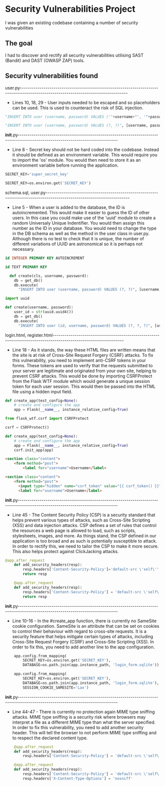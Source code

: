 # Security Vulnerabilities Project

I was given an existing codebase containing a number of security vulnerabilities

## The goal

I had to discover and rectify all security vulnerabilities utilising SAST (Bandit) and DAST (OWASP ZAP) tools.

## Security vulnerabilities found

user.py------------------------------------------------------------------------------------------------------------------------------------

- Lines 10, 18, 29 - User inputs needed to be escaped and so placeholders can be used. This is used to counteract the risk of SQL injection.

```python
"INSERT INTO user (username, password) VALUES ('"+username+"', '"+password+"')"
```
```python
"INSERT INTO user (username, password) VALUES (?, ?)", [username, password]
```

__init__.py--------------------------------------------------------------------------------------------------------------------------------

- Line 8 - Secret key should not be hard coded into the codebase. Instead it should be defined as an environment variable. This would require
    you to import the 'os' module. You would then need to store it as an environment variable before running the application.

```python
SECRET_KEY='super_secret_key'
```
```python
SECRET_KEY=os.environ.get('SECRET_KEY')
```

schema.sql, user.py------------------------------------------------------------------------------------------------------------------------

- Line 5 - When a user is added to the database, the ID is autoincremented. This would make it easier to guess the ID of other users. In this
    case you could make use of the 'uuid' module to create a random Universaly Unique Indentifier. You would then assign this number as the ID
    in your database. You would need to change the type in the DB schema as well as the method in the user class in user.py. Although there is
    no test to check that it is unique, the number of different variations of UUID are astronomical so it is perhaps not necessary.

```SQL
id INTEGER PRIMARY KEY AUTOINCREMENT
```
```SQL
id TEXT PRIMARY KEY
```

```python
  def create(cls, username, password):
    db = get_db()
    db.execute(
      "INSERT INTO user (username, password) VALUES (?, ?)", [username, password])
```
```python
import uuid

def create(username, password):
    user_id = str(uuid.uuid4())
    db = get_db()
    db.execute(
      "INSERT INTO user (id, username, password) VALUES (?, ?, ?)", [user_id, username, password])
```

login.html, register.html------------------------------------------------------------------------------------------------------------------

- Line 18 - As it stands, the way these HTML files are written means that the site is at risk of Cross-Site Request Forgery (CSRF) attacks. To fix 
  this   vulnerability, you need to implement anti-CSRF tokens in your forms. These tokens are used to verify that the requests submitted to your 
  server are legitimate and originated from your own site, helping to prevent CSRF attacks. This would be done by importing CSRFProtect from the Flask WTF 
  module which would generate a unique session token for each user session. This would then be passed into the HTML file using a hidden input field.

```python
def create_app(test_config=None):
    # create and configure the app
    app = Flask(__name__, instance_relative_config=True)
```

```python
from flask_wtf.csrf import CSRFProtect

csrf = CSRFProtect()

def create_app(test_config=None):
    # create and configure the app
    app = Flask(__name__, instance_relative_config=True)
    csrf.init_app(app)
```

```HTML
<section class="content">
    <form method="post">
        <label for="username">Username</label>
```

```HTML
<section class="content">
    <form method="post">
      <input type="hidden" name="csrf_token" value="{{ csrf_token() }}"/>
      <label for="username">Username</label>
```

__init__.py--------------------------------------------------------------------------------------------------------------------------------

- Line 45 - The Content Security Policy (CSP) is a security standard that helps prevent various types of attacks, such as Cross-Site Scripting (XSS) 
  and data injection attacks. CSP defines a set of rules that control the resources a web page is allowed to load, such as scripts, stylesheets, 
  images, and more. As things stand, the CSP defined in our application is too broad and as such is potentially susceptible to attack. In order to
  rectify this, we need to tailor the CSP to make it more secure. This also helps protect against ClickJacking attacks.

```python
@app.after_request
    def add_security_headers(resp):
        resp.headers['Content-Security-Policy']='default-src \'self\''
        return resp
```
```python
    @app.after_request
    def add_security_headers(resp):
        resp.headers['Content-Security-Policy'] = 'default-src \'self\'; script-src \'self\'; style-src \'self\'; frame-ancestors \'self\'; form-action \'self\''
        return resp
```

__init__.py--------------------------------------------------------------------------------------------------------------------------------

- Line 10-16 - In the #create_app function, there is currently no SameSite cookie configuration. SameSite is an attribute that can be set on cookies to
  control their behaviour with regard to cross-site requests. It is a security feature that helps mitigate certain types of attacks, including Cross-Site 
  Request Forgery (CSRF) and Cross-Site Scripting (XSS). In order to fix this, you need to add another line to the app configuration.

```python
    app.config.from_mapping(
        SECRET_KEY=os.environ.get('SECRET_KEY'),
        DATABASE=os.path.join(app.instance_path, 'login_form.sqlite'))
```
```python
    app.config.from_mapping(
        SECRET_KEY=os.environ.get('SECRET_KEY'),
        DATABASE=os.path.join(app.instance_path, 'login_form.sqlite'),
        SESSION_COOKIE_SAMESITE='Lax')
```

__init__.py--------------------------------------------------------------------------------------------------------------------------------

- Line 44-47 - There is currently no protection again MIME type sniffing attacks. MIME type sniffing is a security risk where browsers may interpret a file
as a different MIME type than what the server specified. In order to fix this vulnerability, you need to add another security header. This will tell the browser
to not perform MIME type sniffing and to respect the declared content type.

```python
    @app.after_request
    def add_security_headers(resp):
        resp.headers['Content-Security-Policy'] = 'default-src \'self\'; script-src \'self\'; style-src \'self\'; frame-ancestors \'self\'; form-action \'self\''
```

```python
    @app.after_request
    def add_security_headers(resp):
        resp.headers['Content-Security-Policy'] = 'default-src \'self\'; script-src \'self\'; style-src \'self\'; frame-ancestors \'self\'; form-action \'self\''
        resp.headers['X-Content-Type-Options'] = 'nosniff'
```
